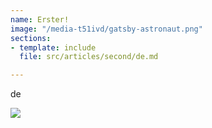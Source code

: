 ```yaml
---
name: Erster!
image: "/media-t51ivd/gatsby-astronaut.png"
sections:
- template: include
  file: src/articles/second/de.md

---
```

de

![](/media-t51ivd/gatsby-icon.png)